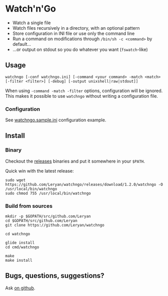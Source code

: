# Watch'n'Go

 * Watch a single file
 * Watch files recursively in a directory, with an optional pattern
 * Store configuration in INI file or use only the command line
 * Run a command on modifications through `/bin/sh -c <command>` by default…
 * …or output on stdout so you do whatever you want (`fswatch`-like)

## Usage

```
watchngo [-conf watchngo.ini] [-command <your command> -match <match> [-filter <filter>] [-debug] [-output unixshell|raw|stdout]]
```

When using `-command -match -filter` options, configuration will be ignored. This makes it possible to use `watchngo` without writing a configuration file.

### Configuration

See [watchngo.sample.ini](watchngo.sample.ini) configuration example.

## Install

### Binary

Checkout the [releases](https://github.com/Leryan/watchngo/releases) binaries and put it somewhere in your `$PATH`.

Quick win with the latest release:

```
sudo wget https://github.com/Leryan/watchngo/releases/download/1.2.0/watchngo -O /usr/local/bin/watchngo
sudo chmod 755 /usr/local/bin/watchngo
```

### Build from sources

```
mkdir -p $GOPATH/src/github.com/Leryan
cd $GOPATH/src/github.com/Leryan
git clone https://github.com/Leryan/watchngo

cd watchngo

glide install
cd cmd/watchngo

make
make install
```

## Bugs, questions, suggestions?

Ask [on github](https://github.com/Leryan/watchngo/issues).
